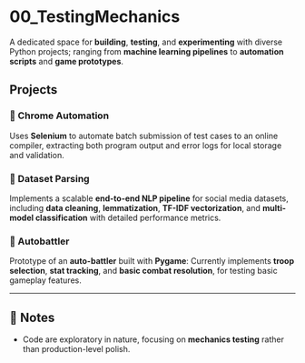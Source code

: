 # 00_TestingMechanics

A dedicated space for **building**, **testing**, and **experimenting** with diverse Python projects; ranging from **machine learning pipelines** to **automation scripts** and **game prototypes**.

## Projects

### 🔹 Chrome Automation  
Uses **Selenium** to automate batch submission of test cases to an online compiler, extracting both program output and error logs for local storage and validation.

### 🔹 Dataset Parsing  
Implements a scalable **end-to-end NLP pipeline** for social media datasets, including **data cleaning**, **lemmatization**, **TF-IDF vectorization**, and **multi-model classification** with detailed performance metrics.

### 🔹 Autobattler
Prototype of an **auto-battler** built with **Pygame**: Currently implements **troop selection**, **stat tracking**, and **basic combat resolution**, for testing basic gameplay features.

---

## 📌 Notes
- Code are exploratory in nature, focusing on **mechanics testing** rather than production-level polish.
